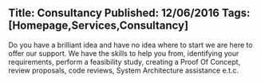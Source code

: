 Title: Consultancy
Published: 12/06/2016
Tags: [Homepage,Services,Consultancy]
---
Do you have a brilliant idea and have no idea where to start we are here to offer our support. We have the skills to help you from, identifying your requirements, perform a feasibility study, creating a Proof Of Concept, review proposals, code reviews, System Architecture assistance e.t.c.
